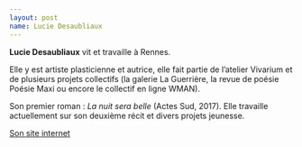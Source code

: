 ```yaml
---
layout: post
name: Lucie Desaubliaux
---
```

**Lucie Desaubliaux** vit et travaille à Rennes. 

Elle y est artiste plasticienne et autrice, elle fait partie de l’atelier Vivarium et de plusieurs projets collectifs (la galerie La Guerrière, la revue de poésie Poésie Maxi ou encore le collectif en ligne WMAN). 

Son premier roman : *La nuit sera belle* (Actes Sud, 2017). Elle travaille actuellement sur son deuxième récit et divers projets jeunesse. 

[Son site internet](http://luciedesaubliaux.fr/)